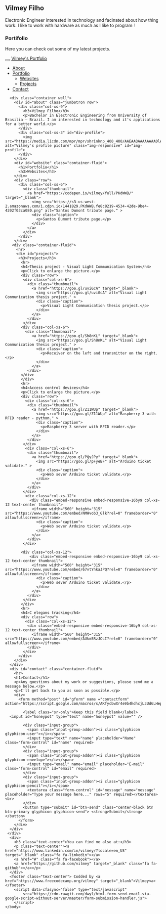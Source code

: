## Vilmey Filho
Electronic Engineer interested in technology and facinated about how thing work. I like to work with hardware as much as I like to program !

### Portifolio

Here you can check out some of my latest projects.


<html lang="en">
	<body data-spy="scroll" data-target=".navbar" data-offset="50">
	  <nav class="navbar navbar-inverse navbar-fixed-top">
	    <div class="container-fluid">
	      <div class="navbar-header">
	        <button type="button" class="navbar-toggle" data-toggle="collapse" data-target="#myNavbar">
	        <span class="icon-bar"></span>
	        <span class="icon-bar"></span>
	        <span class="icon-bar"></span>                       
	      </button>
	        <a class="navbar-brand" href="#">Vilmey's Portfolio</a>
	      </div>
	      <div class="collapse navbar-collapse" id="myNavbar">
	        <ul class="nav navbar-nav navbar-right">
	          <li><a href="#about"><span class="glyphicon glyphicon-info-sign"></span> About</a></li>
	          <li class="dropdown">
	            <a class="dropdown-toggle" data-toggle="dropdown" href="#"><span class="glyphicon glyphicon-book"></span> Portfolio <span class="caret"></span></a>
	          <ul class="dropdown-menu">
	            <li><a href="#website"> Websites </a></li>
	            <li><a href="#projects"> Projects </a></li>
	            </ul>
	          </li>
	          <li><a href="#contact"><span class="glyphicon glyphicon-phone"></span> Contact</a></li>
	        </ul>
	      </div>
	    </div>
	  </nav>

	  <div class="container well">
	    <div id="about" class="jumbotron row">
	      <div class="col-xs-9">      
	        <h3>Vilmey Filho</h3>
	        <p>Bachelor in Electronic Engineering from University of Brasilia – Brazil. I am interested in technology and it's applications for a better world.</p>
	      </div>
	      <div class="col-xs-3" id="div-profile">
	        <img src="https://media.licdn.com/mpr/mpr/shrinknp_400_400/AAEAAQAAAAAAAA0lAAAAJGI2ODU4YTI1LTMxOWItNDI2Zi04ZGUxLTYzYmFkNzExYzliNA.jpg" alt="Vilmey's profile picture" class="img-responsive" id="img-profile">
	      </div>
	    </div>
	    <div id="website" class="container-fluid">
	      <h1>Portfolio</h1>
	      <h3>Websites</h3>
	    </div>
	    <div class="row">
	      <div class="col-xs-6">
	        <div class="thumbnail">
	          <a href="https://codepen.io/vilmey/full/PKdWWB/" target="_blank">
	            <img src="https://s3-us-west-2.amazonaws.com/i.cdpn.io/1441829.PKdWWB.fe8c8219-4534-42de-9be4-4202f03ca080.png" alt="Santos Dumont tribute page." >
	            <div class="caption">
	              <p>Santos Dumont tribute page.</p>
	            </div>
	          </a>
	        </div>
	      </div>
	    </div>
	   <div class="container-fluid">
	     <hr>
	     <div id="projects">
	      <h3>Projects</h3>
	       <hr>
	       <h4>Thesis project - Visual Light Communication System</h4>
	       <p>Click to enlarge the picture.</p>
	       <div class="row">
	        <div class="col-xs-6">
	          <div class="thumbnail">
	            <a href="https://goo.gl/uviGcA" target="_blank">
	              <img src="https://goo.gl/uviGcA" alt="Visual Light Communication thesis project." >
	              <div class="caption">
	                <p>Visual Light Communication thesis project.</p>
	              </div>
	            </a>
	          </div>
	        </div>
	       <div class="col-xs-6">
	         <div class="thumbnail">
	            <a href="https://goo.gl/Sh8nKL" target="_blank">
	              <img src="https://goo.gl/Sh8nKL" alt="Visual Light Communication thesis project." >
	              <div class="caption">
	                <p>Receiver on the left and transmitter on the right.</p>
	              </div>
	            </a>
	          </div>
	       </div>
	       </div>
	       <hr>
	       <h4>Access control devices</h4>
	       <p>Click to enlarge the picture.</p>
	       <div class="row">
	         <div class="col-xs-6">
	          <div class="thumbnail">
	            <a href="https://goo.gl/Z11WUp" target="_blank">
	              <img src="https://goo.gl/Z11WUp" alt="Raspberry 3 with RFID reader - python." >
	              <div class="caption">
	                <p>Raspberry 3 server with RFID reader.</p>
	              </div>
	            </a>
	          </div>
	        </div>
	         <div class="col-xs-6">
	          <div class="thumbnail">
	            <a href="https://goo.gl/PQyJPy" target="_blank">
	              <img src="https://goo.gl/pFyeBF" alt="Arduino ticket validate." >
	              <div class="caption">
	                <p>Web sever Arduino ticket validate.</p>
	              </div>
	            </a>
	          </div>
	        </div>
	         <div class="col-xs-12">
	           <div class="embed-responsive embed-responsive-16by9 col-xs-12 text-center thumbnail">
	            <iframe width="560" height="315" src="https://www.youtube.com/embed/NMHvob3_Glk?rel=0" frameborder="0" allowfullscreen></iframe>
	              <div class="caption">
	                <p>Web sever Arduino ticket validate.</p>
	              </div>
	            </a>
	          </div>
	        </div>
	       
	       <div class="col-xs-12">
	           <div class="embed-responsive embed-responsive-16by9 col-xs-12 text-center thumbnail">
	            <iframe width="560" height="315" src="https://www.youtube.com/embed/67vtYhkaJPQ?rel=0" frameborder="0" allowfullscreen></iframe>
	              <div class="caption">
	                <p>Web sever Arduino ticket validate.</p>
	              </div>
	            </a>
	          </div>
	        </div>
	       </div>
	       <hr>
	       <h4>C elegans tracking</h4>
	       <div class="row">
	         <div class="col-xs-12">
	          <div class="embed-responsive embed-responsive-16by9 col-xs-12 text-center thumbnail">
	            <iframe width="560" height="315" src="https://www.youtube.com/embed/AUkm5RzJOLI?rel=0" frameborder="0" allowfullscreen></iframe>
	          </div>
	        </div>
	      </div>
	    </div>
	  </div>
	  <div id="contact" class="container-fluid">
	    <hr>
	    <h1>Contact</h1>
	    <p>Any questions about my work or suggestions, please send me a message below.</p>
	    <p>I'll get back to you as soon as possible.</p>
	    <div>
	      <form method="post" id="gform" name ="contactform" action="https://script.google.com/macros/s/AKfycbwXr4e9b4hdhcjL3UdGLHep2p0AiiCmzXBDiVx6YxQq_gz1RjY/exec">
	        
	        <label class="sr-only">Keep this field blank</label>
	  <input id="honeypot" type="text" name="honeypot" value="" />
	        
	        <div class="input-group">
	          <span class="input-group-addon"><i class="glyphicon glyphicon-user"></i></span>
	          <input type="text" name="name" placeholder="Name" class="form-control" id="name" required>
	        </div>
	        <div class="input-group">
	          <span class="input-group-addon"><i class="glyphicon glyphicon-envelope"></i></span>
	          <input type="email" name="email" placeholder="E-mail" class="form-control" id="email" required>
	        </div>
	        <div class="input-group">
	          <span class="input-group-addon"><i class="glyphicon glyphicon-pencil"></i></span>
	          <textarea class="form-control" id="message" name="message" placeholder="Type your message here..." rows="5" required></textarea><br>
	        </div>
	        <button type="submit" id="btn-send" class="center-block btn btn-primary glyphicon glyphicon-send"> <strong>Submit</strong></button>
	      </form>
	    </div>
	  </div>
	 </div>
	  <div>
	    <h3 class="text-center">You can find me also at:</h3>
	    <p class="text-center"><a href="https://www.linkedin.com/in/vilmey/?locale=en_US" target="_blank" class="fa fa-linkedin"></a> 
	    <a href="#" class="fa fa-facebook"></a> 
	    <a href="https://github.com/vilmey" target="_blank" class="fa fa-github"></a></p>
	  </div>
	  <footer class="text-center"> Codded by <a href="https://www.freecodecamp.org/vilmey" target="_blank">Vilmey<a></footer>
		<script data-cfasync="false" type="text/javascript"
			src="https://cdn.rawgit.com/dwyl/html-form-send-email-via-google-script-without-server/master/form-submission-handler.js">
		</script>
	</body>
</html>